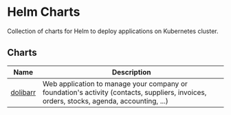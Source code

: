 # Helm Charts

Collection of charts for Helm to deploy applications on Kubernetes cluster.

## Charts

| Name                                                | Description                                                                                                                              |
|-----------------------------------------------------|------------------------------------------------------------------------------------------------------------------------------------------|
| [dolibarr](dolibarr/README.md)                      | Web application to manage your company or foundation's activity (contacts, suppliers, invoices, orders, stocks, agenda, accounting, ...) |
